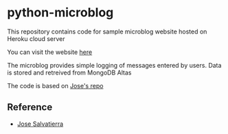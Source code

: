 # python-microblog
This repository contains code for sample microblog website hosted on Heroku cloud server 

You can visit the website [here](https://chatchanan-microblog-app.herokuapp.com/)

The microblog provides simple logging of messages entered by users. Data is stored and retreived from MongoDB Altas

The code is based on [Jose's repo](https://github.com/tecladocode/flask-microblog)

## Reference
- [Jose Salvatierra](https://github.com/jslvtr)
